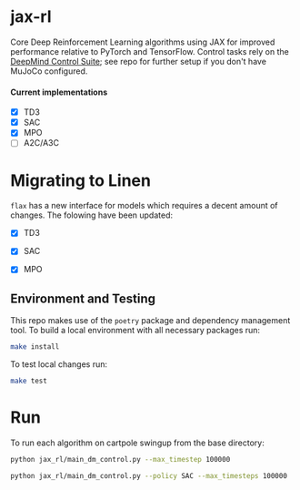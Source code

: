 # jax-rl

Core Deep Reinforcement Learning algorithms using JAX for improved performance relative to PyTorch and TensorFlow. Control tasks rely on the [DeepMind Control Suite](https://github.com/deepmind/dm_control); see repo for further setup if you don't have MuJoCo configured.

#### Current implementations

- [x] TD3
- [x] SAC
- [x] MPO
- [ ] A2C/A3C

# Migrating to Linen

`flax` has a new interface for models which requires a decent amount of changes. The folowing have been updated:
 - [x] TD3
 - [x] SAC
 - [x] MPO


## Environment and Testing

This repo makes use of the `poetry` package and dependency management tool. To build a local environment with all necessary packages run:

```bash
make install
```

To test local changes run:

```bash
make test
```

# Run

To run each algorithm on cartpole swingup from the base directory:

```bash
python jax_rl/main_dm_control.py --max_timestep 100000
```

```bash
python jax_rl/main_dm_control.py --policy SAC --max_timesteps 100000
```
